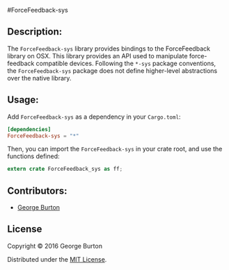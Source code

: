 #ForceFeedback-sys

## Description:

 The `ForceFeedback-sys` library provides bindings to the ForceFeedback library on OSX.
This library provides an API used to manipulate force-feedback compatible devices. Following
the `*-sys` package conventions, the `ForceFeedback-sys` package does not define higher-level
abstractions over the native library.

## Usage:

Add `ForceFeedback-sys` as a dependency in your `Cargo.toml`:

```toml
[dependencies]
ForceFeedback-sys = "*"
```

Then, you can import the `ForceFeedback-sys` in your crate root, and use the functions defined:

```rust
extern crate ForceFeedback_sys as ff;
```

## Contributors:

- [George Burton](https://github.com/burtonageo)

## License
Copyright © 2016 George Burton

Distributed under the [MIT License](License.md).
